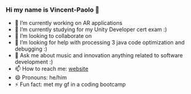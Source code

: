 ### Hi my name is Vincent-Paolo 👋

- 🔭 I’m currently working on AR applications
- 🌱 I’m currently studying for my Unity Developer cert exam :)
- 👯 I’m looking to collaborate on 
- 🤔 I’m looking for help with processing 3 java code optimization and debugging :)
- 💬 Ask me about music and innovation anything related to software development :)  
- 📫 How to reach me: [website](https://vincentpaolo.github.io)
- 😄 Pronouns: he/him
- ⚡ Fun fact: met my gf in a coding bootcamp
